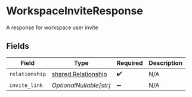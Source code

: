 # WorkspaceInviteResponse

A response for workspace user invite


## Fields

| Field                                                      | Type                                                       | Required                                                   | Description                                                |
| ---------------------------------------------------------- | ---------------------------------------------------------- | ---------------------------------------------------------- | ---------------------------------------------------------- |
| `relationship`                                             | [shared.Relationship](../../models/shared/relationship.md) | :heavy_check_mark:                                         | N/A                                                        |
| `invite_link`                                              | *OptionalNullable[str]*                                    | :heavy_minus_sign:                                         | N/A                                                        |